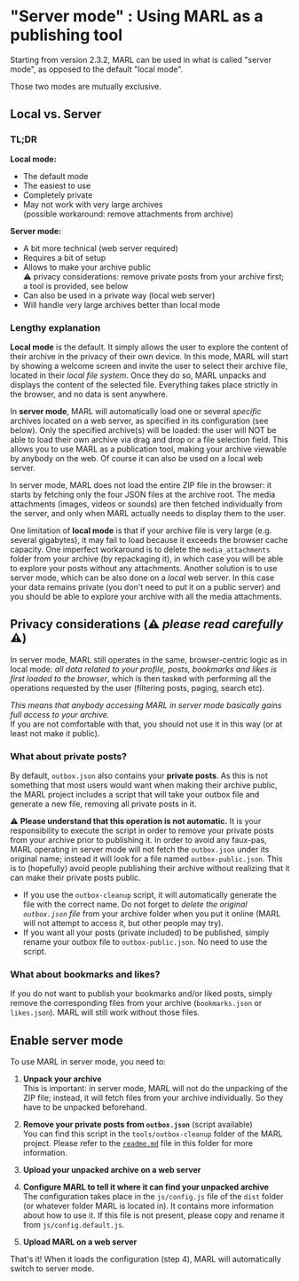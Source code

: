 # "Server mode" : Using MARL as a publishing tool

Starting from version 2.3.2, MARL can be used in what is called "server mode", as opposed to the default "local mode".

Those two modes are mutually exclusive.

## Local vs. Server

### TL;DR

__Local mode:__

- The default mode
- The easiest to use
- Completely private
- May not work with very large archives  
  (possible workaround: remove attachments from archive)

__Server mode:__

- A bit more technical (web server required)
- Requires a bit of setup
- Allows to make your archive public  
  ⚠️ privacy considerations: remove private posts from your archive first; a tool is provided, see below
- Can also be used in a private way (local web server)
- Will handle very large archives better than local mode

### Lengthy explanation

__Local mode__ is the default. It simply allows the user to explore the content of their archive in the privacy of their own device. In this mode, MARL will start by showing a welcome screen and invite the user to select their archive file, located in their _local file system_. Once they do so, MARL unpacks and displays the content of the selected file. Everything takes place strictly in the browser, and no data is sent anywhere.

In __server mode__, MARL will automatically load one or several _specific_ archives located on a web server, as specified in its configuration (see below). Only the specified archive(s) will be loaded: the user will NOT be able to load their own archive via drag and drop or a file selection field. This allows you to use MARL as a publication tool, making your archive viewable by anybody on the web. Of course it can also be used on a local web server.

In server mode, MARL does not load the entire ZIP file in the browser: it starts by fetching only the four JSON files at the archive root. The media attachments (images, videos or sounds) are then fetched individually from the server, and only when MARL actually needs to display them to the user.

One limitation of __local mode__ is that if your archive file is very large (e.g. several gigabytes), it may fail to load because it exceeds the browser cache capacity. One imperfect workaround is to delete the `media_attachments` folder from your archive (by repackaging it), in which case you will be able to explore your posts without any attachments. Another solution is to use server mode, which can be also done on a _local_ web server. In this case your data remains private (you don't need to put it on a public server) and you should be able to explore your archive with all the media attachments.

## Privacy considerations (⚠️ _please read carefully_ ⚠️)

In server mode, MARL still operates in the same, browser-centric logic as in local mode: _all data related to your profile, posts, bookmarks and likes is first loaded to the browser_, which is then tasked with performing all the operations requested by the user (filtering posts, paging, search etc).

_This means that anybody accessing MARL in server mode basically gains full access to your archive._  
If you are not comfortable with that, you should not use it in this way (or at least not make it public).

### What about private posts?

By default, `outbox.json` also contains your __private posts__. As this is not something that most users would want when making their archive public, the MARL project includes a script that will take your outbox file and generate a new file, removing all private posts in it.

⚠️ __Please understand that this operation is not automatic.__ It is your responsibility to execute the script in order to remove your private posts from your archive prior to publishing it. In order to avoid any faux-pas, MARL operating in server mode will not fetch the `outbox.json` under its original name; instead it will look for a file named `outbox-public.json`. This is to (hopefully) avoid people publishing their archive without realizing that it can make their private posts public.

- If you use the `outbox-cleanup` script, it will automatically generate the file with the correct name. Do not forget to _delete the original `outbox.json` file_ from your archive folder when you put it online (MARL will not attempt to access it, but other people may try).
- If you want all your posts (private included) to be published, simply rename your outbox file to `outbox-public.json`. No need to use the script.

### What about bookmarks and likes?

If you do not want to publish your bookmarks and/or liked posts, simply remove the corresponding files from your archive (`bookmarks.json` or `likes.json`). MARL will still work without those files.

## Enable server mode

To use MARL in server mode, you need to:

1. __Unpack your archive__  
  This is important: in server mode, MARL will not do the unpacking of the ZIP file; instead, it will fetch files from your archive individually. So they have to be unpacked beforehand.
2. __Remove your private posts from `outbox.json`__ (script available)  
  You can find this script in the `tools/outbox-cleanup` folder of the MARL project. Please refer to the [`readme.md`](./tools/outbox-cleanup/readme.md) file in this folder for more information.

3. __Upload your unpacked archive on a web server__
4. __Configure MARL to tell it where it can find your unpacked archive__  
  The configuration takes place in the `js/config.js` file of the `dist` folder (or whatever folder MARL is located in). It contains more information about how to use it. If this file is not present, please copy and rename it from `js/config.default.js`.
5. __Upload MARL on a web server__

That's it! When it loads the configuration (step 4), MARL will automatically switch to server mode.
